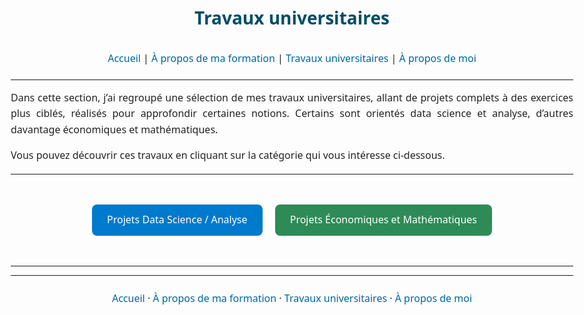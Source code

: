 # Travaux universitaires

<nav style="text-align:center; font-size:16px; margin-bottom:20px;">
  <a href="index.html">Accueil</a> |
  <a href="matieres.html">À propos de ma formation</a> |
  <a href="projets.html">Travaux universitaires</a> |
  <a href="cv.html">À propos de moi</a>
</nav>

---

Dans cette section, j’ai regroupé une sélection de mes travaux universitaires, allant de projets complets à des exercices plus ciblés, réalisés pour approfondir certaines notions. 
Certains sont orientés data science et analyse, d’autres davantage économiques et mathématiques.

Vous pouvez découvrir ces travaux en cliquant sur la catégorie qui vous intéresse ci-dessous.

---

<p style="text-align:center; margin:40px 0;">
  <a href="projets_data.html" class="projet-button">Projets Data Science / Analyse</a>
  <a href="projets_eco.html" class="projet-button green">Projets Économiques et Mathématiques</a>
</p>

---

<style>
/* Harmonisation globale du style */
body {
  font-family: "Segoe UI", Roboto, Helvetica, Arial, sans-serif;
  line-height: 1.6;
  color: #222;
  margin: 0 auto;
  max-width: 900px;
  padding: 20px;
}

/* Titres */
h1, h2, h3 {
  text-align: center;
  font-weight: 600;
  color: #004d66;
}

/* Paragraphes */
p {
  text-align: justify;
  font-size: 16px;
  margin-bottom: 1em;
}

/* Liens et boutons */
a {
  color: #006699;
  text-decoration: none;
  transition: 0.3s;
}

a:hover {
  color: #004d66;
  text-decoration: underline;
}

/* Boutons (sur la page projets principale) */
.projet-button {
  background-color: #007acc;
  color: white !important;
  padding: 12px 24px;
  border-radius: 8px;
  text-decoration: none;
  margin: 8px;
  display: inline-block;
  transition: 0.3s;
  font-weight: 500;
}

.projet-button.green {
  background-color: #2e8b57;
}

.projet-button:hover {
  opacity: 0.9;
  transform: scale(1.04);
}

/* Barre de navigation */
nav, footer {
  text-align: center;
  font-size: 15px;
  margin: 30px 0;
}

footer a {
  color: #006699;
}
</style>


---

<p style="text-align:center; font-size:16px; margin:24px 0;">
  <a href="/index.html">Accueil</a> ·
  <a href="/matieres.html">À propos de ma formation</a> ·
  <a href="/projets.html">Travaux universitaires</a> ·
  <a href="/cv.html">À propos de moi</a>
</p>
